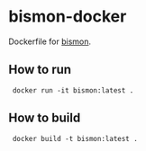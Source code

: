 # bismon-docker
Dockerfile for [bismon](https://github.com/bstarynk/bismon).

## How to run
` docker run -it bismon:latest .`

## How to build
` docker build -t bismon:latest .`
